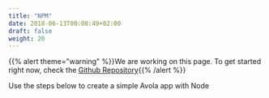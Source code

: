 ```yaml
---
title: "NPM"
date: 2018-06-13T00:08:49+02:00
draft: false
weight: 20
---
```



{{% alert theme="warning" %}}We are working on this page. To get started right now, check the [Github Repository](https://github.com/Avola/avola-client-npm){{% /alert %}}

<!--more-->

Use the steps below to create a simple Avola app with Node

